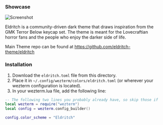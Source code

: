 ### Showcase
<img src="https://raw.githubusercontent.com/eldritch-theme/eldritch-wezterm/screenshot.png" alt="Screenshot"/><br/>

Eldritch is a community-driven dark theme that draws inspiration from the GMK Terror Below keycap set. The theme is meant for the Lovecraftian horror fans and the people who enjoy the darker side of life.

Main Theme repo can be found at https://github.com/eldritch-theme/eldritch

### Installation
1. Download the `eldritch.toml` file from this directory.
2. Place it in `~/.config/wezterm/colors/eldritch.toml` (or wherever your wezterm configuration is located).
3. In your wezterm.lua file, add the following line:
```lua
-- The following two lines you probably already have, so skip those if you do
local wezterm = require("wezterm")
local config = wezterm.config_builder()

config.color_scheme = "Eldritch"
```
